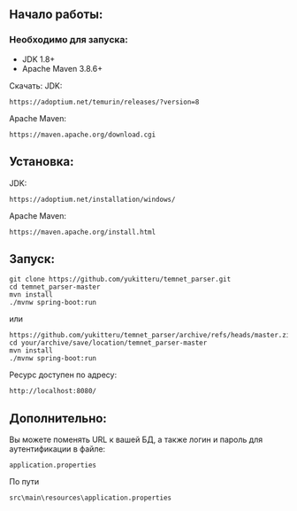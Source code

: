 ## Начало работы:

### Необходимо для запуска:
- JDK 1.8+
- Apache Maven 3.8.6+ 

Скачать:
JDK:
```
https://adoptium.net/temurin/releases/?version=8
```
Apache Maven:
```
https://maven.apache.org/download.cgi
```
## Установка:
JDK:
```
https://adoptium.net/installation/windows/
```

Apache Maven:
```
https://maven.apache.org/install.html
```


## Запуск:
```shell
git clone https://github.com/yukitteru/temnet_parser.git
cd temnet_parser-master
mvn install
./mvnw spring-boot:run
```
или
```
https://github.com/yukitteru/temnet_parser/archive/refs/heads/master.zip
cd your/archive/save/location/temnet_parser-master
mvn install
./mvnw spring-boot:run
```

Ресурс доступен по адресу:
```
http://localhost:8080/
```

## Дополнительно:
Вы можете поменять URL к вашей БД, а также логин и пароль для аутентификации в файле: 
```
application.properties
```
По пути
```
src\main\resources\application.properties
```
